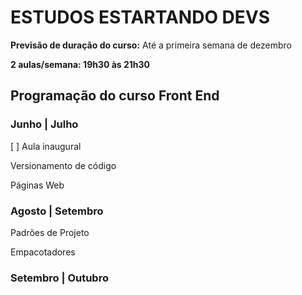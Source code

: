 # ESTUDOS ESTARTANDO DEVS

**Previsão de duração do curso:** Até a primeira semana de dezembro

**2 aulas/semana: 19h30 às 21h30**

## Programação do curso Front End

### Junho | Julho

[ ] Aula inaugural

Versionamento de código

Páginas Web

### Agosto | Setembro

Padrões de Projeto

Empacotadores

### Setembro | Outubro

